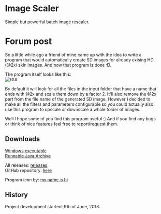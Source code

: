 # Image Scaler
Simple but powerful batch image rescaler.

# Forum post
So a little while ago a friend of mine came up with the idea to write a program that would automatically create SD images for already exising HD (@2x) skin images.
And now that program is done :D.

The program itself looks like this:    
![GUI](https://i.imgur.com/5eU6t4U.png)

By default it will look for all the files in the input folder that have a name that ends with @2x and scale them down by a factor 2. It'll also remove the @2x part from the file name of the generated SD image. 
However I decided to make all the filters and parameters configurable so you could actually also use this program to upscale or downscale a whole folder of images.

Well I hope some of you find this program useful :)
And if you find any bugs or think of nice features feel free to report/request them. 

## Downloads
[Windows executable](https://github.com/RoanH/ImageScaler/releases/download/v2.2/ImageScaler-v2.2.exe)<br>
[Runnable Java Archive](https://github.com/RoanH/ImageScaler/releases/download/v2.2/ImageScaler-v2.2.jar)

All releases: [releases](https://github.com/RoanH/ImageScaler/releases)<br>
GitHub repository: [here](https://github.com/RoanH/ImageScaler)

Program icon by: [my name is hi](https://osu.ppy.sh/u/4738743)

## History
Project development started: 9th of June, 2018.
